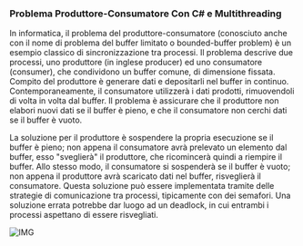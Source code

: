 ### Problema Produttore-Consumatore Con C# e Multithreading
In informatica, il problema del produttore-consumatore (conosciuto anche con il nome di problema del buffer limitato o bounded-buffer problem) è un esempio classico di sincronizzazione tra processi. Il problema descrive due processi, uno produttore (in inglese producer) ed uno consumatore (consumer), che condividono un buffer comune, di dimensione fissata. Compito del produttore è generare dati e depositarli nel buffer in continuo. Contemporaneamente, il consumatore utilizzerà i dati prodotti, rimuovendoli di volta in volta dal buffer. Il problema è assicurare che il produttore non elabori nuovi dati se il buffer è pieno, e che il consumatore non cerchi dati se il buffer è vuoto.

La soluzione per il produttore è sospendere la propria esecuzione se il buffer è pieno; non appena il consumatore avrà prelevato un elemento dal buffer, esso "sveglierà" il produttore, che ricomincerà quindi a riempire il buffer. Allo stesso modo, il consumatore si sospenderà se il buffer è vuoto; non appena il produttore avrà scaricato dati nel buffer, risveglierà il consumatore. Questa soluzione può essere implementata tramite delle strategie di comunicazione tra processi, tipicamente con dei semafori. Una soluzione errata potrebbe dar luogo ad un deadlock, in cui entrambi i processi aspettano di essere risvegliati.

![IMG](https://miro.medium.com/v2/resize:fit:1121/0*BiEx-68nz8E4zzNb.png)
